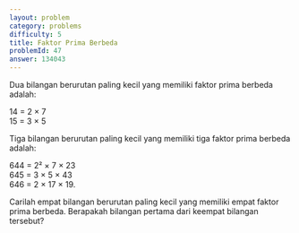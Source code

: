 ```yaml
---
layout: problem
category: problems
difficulty: 5
title: Faktor Prima Berbeda
problemId: 47
answer: 134043
---
```

Dua bilangan berurutan paling kecil yang memiliki faktor prima berbeda adalah:

14 = 2 × 7  
15 = 3 × 5

Tiga bilangan berurutan paling kecil yang memiliki tiga faktor prima berbeda adalah:

644 = 2² × 7 × 23  
645 = 3 × 5 × 43  
646 = 2 × 17 × 19.

Carilah empat bilangan berurutan paling kecil yang memiliki empat faktor prima berbeda. Berapakah bilangan pertama dari keempat bilangan tersebut?
